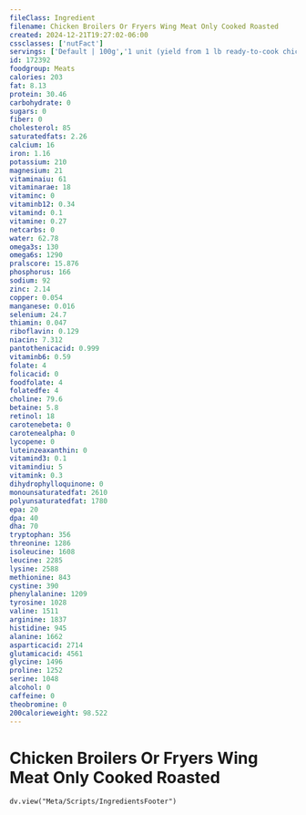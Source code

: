 ```yaml
---
fileClass: Ingredient
filename: Chicken Broilers Or Fryers Wing Meat Only Cooked Roasted
created: 2024-12-21T19:27:02-06:00
cssclasses: ['nutFact']
servings: ['Default | 100g','1 unit (yield from 1 lb ready-to-cook chicken) | 13','1 wing, bone and skin removed | 21']
id: 172392
foodgroup: Meats
calories: 203
fat: 8.13
protein: 30.46
carbohydrate: 0
sugars: 0
fiber: 0
cholesterol: 85
saturatedfats: 2.26
calcium: 16
iron: 1.16
potassium: 210
magnesium: 21
vitaminaiu: 61
vitaminarae: 18
vitaminc: 0
vitaminb12: 0.34
vitamind: 0.1
vitamine: 0.27
netcarbs: 0
water: 62.78
omega3s: 130
omega6s: 1290
pralscore: 15.876
phosphorus: 166
sodium: 92
zinc: 2.14
copper: 0.054
manganese: 0.016
selenium: 24.7
thiamin: 0.047
riboflavin: 0.129
niacin: 7.312
pantothenicacid: 0.999
vitaminb6: 0.59
folate: 4
folicacid: 0
foodfolate: 4
folatedfe: 4
choline: 79.6
betaine: 5.8
retinol: 18
carotenebeta: 0
carotenealpha: 0
lycopene: 0
luteinzeaxanthin: 0
vitamind3: 0.1
vitamindiu: 5
vitamink: 0.3
dihydrophylloquinone: 0
monounsaturatedfat: 2610
polyunsaturatedfat: 1780
epa: 20
dpa: 40
dha: 70
tryptophan: 356
threonine: 1286
isoleucine: 1608
leucine: 2285
lysine: 2588
methionine: 843
cystine: 390
phenylalanine: 1209
tyrosine: 1028
valine: 1511
arginine: 1837
histidine: 945
alanine: 1662
asparticacid: 2714
glutamicacid: 4561
glycine: 1496
proline: 1252
serine: 1048
alcohol: 0
caffeine: 0
theobromine: 0
200calorieweight: 98.522
---
```


# Chicken Broilers Or Fryers Wing Meat Only Cooked Roasted

```dataviewjs
dv.view("Meta/Scripts/IngredientsFooter")
```